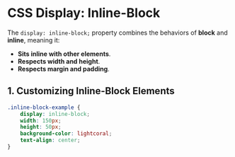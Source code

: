 # CSS Display: Inline-Block

The `display: inline-block;` property combines the behaviors of **block** and **inline**, meaning it:
- **Sits inline with other elements**.
- **Respects width and height**.
- **Respects margin and padding**.

## 1. Customizing Inline-Block Elements
```css
.inline-block-example {
    display: inline-block;
    width: 150px;
    height: 50px;
    background-color: lightcoral;
    text-align: center;
}
```
